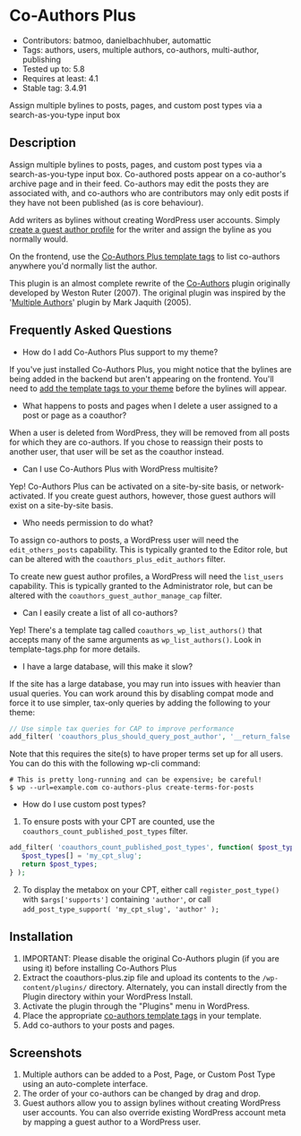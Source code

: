 ﻿# Co-Authors Plus

* Contributors: batmoo, danielbachhuber, automattic
* Tags: authors, users, multiple authors, co-authors, multi-author, publishing
* Tested up to: 5.8
* Requires at least: 4.1
* Stable tag: 3.4.91

Assign multiple bylines to posts, pages, and custom post types via a search-as-you-type input box

## Description

Assign multiple bylines to posts, pages, and custom post types via a search-as-you-type input box. Co-authored posts appear on a co-author's archive page and in their feed. Co-authors may edit the posts they are associated with, and co-authors who are contributors may only edit posts if they have not been published (as is core behaviour).

Add writers as bylines without creating WordPress user accounts. Simply [create a guest author profile](http://vip.wordpress.com/documentation/add-guest-bylines-to-your-content-with-co-authors-plus/) for the writer and assign the byline as you normally would.

On the frontend, use the [Co-Authors Plus template tags](http://vip.wordpress.com/documentation/incorporate-co-authors-plus-template-tags-into-your-theme/) to list co-authors anywhere you'd normally list the author.

This plugin is an almost complete rewrite of the [Co-Authors](https://wordpress.org/plugins/co-authors/) plugin originally developed by Weston Ruter (2007). The original plugin was inspired by the '[Multiple Authors](https://txfx.net/2005/08/16/new-plugin-multiple-authors/)' plugin by Mark Jaquith (2005).

## Frequently Asked Questions

* How do I add Co-Authors Plus support to my theme?

If you've just installed Co-Authors Plus, you might notice that the bylines are being added in the backend but aren't appearing on the frontend. You'll need to [add the template tags to your theme](http://vip.wordpress.com/documentation/incorporate-co-authors-plus-template-tags-into-your-theme/) before the bylines will appear.

* What happens to posts and pages when I delete a user assigned to a post or page as a coauthor?

When a user is deleted from WordPress, they will be removed from all posts for which they are co-authors. If you chose to reassign their posts to another user, that user will be set as the coauthor instead.

* Can I use Co-Authors Plus with WordPress multisite?

Yep! Co-Authors Plus can be activated on a site-by-site basis, or network-activated. If you create guest authors, however, those guest authors will exist on a site-by-site basis.

* Who needs permission to do what?

To assign co-authors to posts, a WordPress user will need the `edit_others_posts` capability. This is typically granted to the Editor role, but can be altered with the `coauthors_plus_edit_authors` filter.

To create new guest author profiles, a WordPress will need the `list_users` capability. This is typically granted to the Administrator role, but can be altered with the `coauthors_guest_author_manage_cap` filter.

* Can I easily create a list of all co-authors?

Yep! There's a template tag called `coauthors_wp_list_authors()` that accepts many of the same arguments as `wp_list_authors()`. Look in template-tags.php for more details.

* I have a large database, will this make it slow?

If the site has a large database, you may run into issues with heavier than usual queries. You can work around this by disabling compat mode and force it to use simpler, tax-only queries by adding the following to your theme:

```php
// Use simple tax queries for CAP to improve performance
add_filter( 'coauthors_plus_should_query_post_author', '__return_false' );
```

Note that this requires the site(s) to have proper terms set up for all users. You can do this with the following wp-cli command:

```
# This is pretty long-running and can be expensive; be careful!
$ wp --url=example.com co-authors-plus create-terms-for-posts
```

* How do I use custom post types?

1. To ensure posts with your CPT are counted, use the `coauthors_count_published_post_types` filter.
```php
add_filter( 'coauthors_count_published_post_types', function( $post_types ) {
   $post_types[] = 'my_cpt_slug';
   return $post_types;
} );
```
2. To display the metabox on your CPT, either call `register_post_type()` with `$args['supports']` containing `'author'`, or call `add_post_type_support( 'my_cpt_slug', 'author' );`

## Installation

1. IMPORTANT: Please disable the original Co-Authors plugin (if you are using it) before installing Co-Authors Plus
2. Extract the coauthors-plus.zip file and upload its contents to the `/wp-content/plugins/` directory. Alternately, you can install directly from the Plugin directory within your WordPress Install.
3. Activate the plugin through the "Plugins" menu in WordPress.
4. Place the appropriate [co-authors template tags](http://vip.wordpress.com/documentation/incorporate-co-authors-plus-template-tags-into-your-theme/) in your template.
5. Add co-authors to your posts and pages.

## Screenshots

1. Multiple authors can be added to a Post, Page, or Custom Post Type using an auto-complete interface.
2. The order of your co-authors can be changed by drag and drop.
3. Guest authors allow you to assign bylines without creating WordPress user accounts. You can also override existing WordPress account meta by mapping a guest author to a WordPress user.
